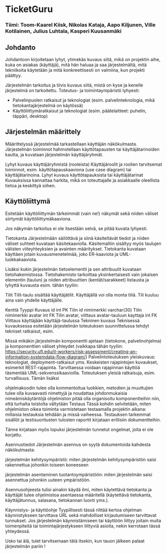 # TicketGuru

### Tiimi: Toom-Kaarel Kiisk, Nikolas Kataja, Aapo Kiljunen, Ville Kotilainen, Julius Luhtala, Kasperi Kuusanmäki

## Johdanto
Johdantoon kirjoitetaan lyhyt, ytimekäs kuvaus siitä, mikä on projektin aihe, kuka on asiakas (käyttäjä), mitä hän haluaa ja saa järjestelmältä, mitä tekniikoita käytetään ja mitä konkreettisesti on valmiina, kun projekti päättyy.

Järjestelmän tarkoitus ja tiivis kuvaus siitä, mistä on kyse ja kenelle järjestelmä on tarkoitettu.
Toteutus- ja toimintaympäristö lyhyesti:
- Palvelinpuolen ratkaisut ja teknologiat (esim. palvelinteknologia, mikä tietokantajärjestelmä on käytössä)
- Käyttöliittymäratkaisut ja teknologiat (esim. päätelaitteet: puhelin, täppäri, desktop)
## Järjestelmän määrittely
Määrittelyssä järjestelmää tarkastellaan käyttäjän näkökulmasta. Järjestelmän toiminnot hahmotellaan käyttötapausten tai käyttäjätarinoiden kautta, ja kuvataan järjestelmän käyttäjäryhmät.

Lyhyt kuvaus käyttäjäryhmistä (rooleista)
Käyttäjäroolit ja roolien tarvitsemat toiminnot, esim. käyttötapauskaaviona (use case diagram) tai käyttäjätarinoina.
Lyhyt kuvaus käyttötapauksista tai käyttäjätarinat
Kuvauksissa kannattaa harkita, mikä on toteuttajalle ja asiakkaalle oleellista tietoa ja keskittyä siihen.

## Käyttöliittymä
Esitetään käyttöliittymän tärkeimmät (vain ne!) näkymät sekä niiden väliset siirtymät käyttöliittymäkaaviona.

Jos näkymän tarkoitus ei ole itsestään selvä, se pitää kuvata lyhyesti.

Tietokanta
Järjestelmään säilöttävä ja siinä käsiteltävät tiedot ja niiden väliset suhteet kuvataan käsitekaaviolla. Käsitemalliin sisältyy myös taulujen välisten viiteyhteyksien ja avainten määritykset. Tietokanta kuvataan käyttäen jotain kuvausmenetelmää, joko ER-kaaviota ja UML-luokkakaaviota.

Lisäksi kukin järjestelmän tietoelementti ja sen attribuutit kuvataan tietohakemistossa. Tietohakemisto tarkoittaa yksinkertaisesti vain jokaisen elementin (taulun) ja niiden attribuuttien (kentät/sarakkeet) listausta ja lyhyttä kuvausta esim. tähän tyyliin:

Tilit
Tilit-taulu sisältää käyttäjätilit. Käyttäjällä voi olla monta tiliä. Tili kuuluu aina vain yhdelle käyttäjälle.

Kenttä	Tyyppi	Kuvaus
id	int PK	Tilin id
nimimerkki	varchar(30)	Tilin nimimerkki
avatar	int FK	Tilin avatar, viittaus avatar-tauluun
kayttaja	int FK	Viittaus käyttäjään käyttäjä-taulussa
Tekninen kuvaus
Teknisessä kuvauksessa esitetään järjestelmän toteutuksen suunnittelussa tehdyt tekniset ratkaisut, esim.

Missä mikäkin järjestelmän komponentti ajetaan (tietokone, palvelinohjelma) ja komponenttien väliset yhteydet (vaikkapa tähän tyyliin: https://security.ufl.edu/it-workers/risk-assessment/creating-an-information-systemdata-flow-diagram/)
Palvelintoteutuksen yleiskuvaus: teknologiat, deployment-ratkaisut yms.
Keskeisten rajapintojen kuvaukset, esimerkit REST-rajapinta. Tarvittaessa voidaan rajapinnan käyttöä täsmentää UML-sekvenssikaavioilla.
Toteutuksen yleisiä ratkaisuja, esim. turvallisuus.
Tämän lisäksi

ohjelmakoodin tulee olla kommentoitua
luokkien, metodien ja muuttujien tulee olla kuvaavasti nimettyjä ja noudattaa johdonmukaisia nimeämiskäytäntöjä
ohjelmiston pitää olla organisoitu komponentteihin niin, että turhalta toistolta vältytään
Testaus
Tässä kohdin selvitetään, miten ohjelmiston oikea toiminta varmistetaan testaamalla projektin aikana: millaisia testauksia tehdään ja missä vaiheessa. Testauksen tarkemmat sisällöt ja testisuoritusten tulosten raportit kirjataan erillisiin dokumentteihin.

Tänne kirjataan myös lopuksi järjestelmän tunnetut ongelmat, joita ei ole korjattu.

Asennustiedot
Järjestelmän asennus on syytä dokumentoida kahdesta näkökulmasta:

järjestelmän kehitysympäristö: miten järjestelmän kehitysympäristön saisi rakennettua johonkin toiseen koneeseen

järjestelmän asentaminen tuotantoympäristöön: miten järjestelmän saisi asennettua johonkin uuteen ympäristöön.

Asennusohjeesta tulisi ainakin käydä ilmi, miten käytettävä tietokanta ja käyttäjät tulee ohjelmistoa asentaessa määritellä (käytettävä tietokanta, käyttäjätunnus, salasana, tietokannan luonti yms.).

Käynnistys- ja käyttöohje
Tyypillisesti tässä riittää kertoa ohjelman käynnistykseen tarvittava URL sekä mahdolliset kirjautumiseen tarvittavat tunnukset. Jos järjestelmän käynnistämiseen tai käyttöön liittyy joitain muita toimenpiteitä tai toimintajärjestykseen liittyviä asioita, nekin kerrotaan tässä yhteydessä.

Usko tai älä, tulet tarvitsemaan tätä itsekin, kun tauon jälkeen palaat järjestelmän pariin !
